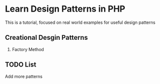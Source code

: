 # Learn Design Patterns in PHP
This is a tutorial, focused on real world examples for useful design patterns


## Creational Desgin Patterns
1. Factory Method

## TODO List
Add more patterns